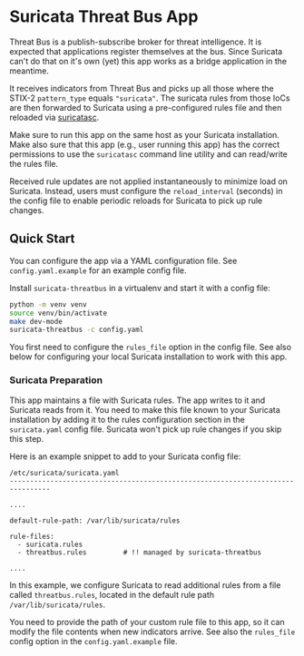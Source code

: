 Suricata Threat Bus App
=======================

Threat Bus is a publish-subscribe broker for threat intelligence. It is expected
that applications register themselves at the bus. Since Suricata can't do that
on it's own (yet) this app works as a bridge application in the meantime.

It receives indicators from Threat Bus and picks up all those where the STIX-2
`pattern_type` equals `"suricata"`. The suricata rules from those IoCs are then
forwarded to Suricata using a pre-configured rules file and then reloaded via
[suricatasc](https://suricata.readthedocs.io/en/latest/manpages/suricatasc.html).

Make sure to run this app on the same host as your Suricata installation.
Make also sure that this app (e.g., user running this app) has the correct
permissions to use the `suricatasc` command line utility and can read/write the
rules file.

Received rule updates are not applied instantaneously to minimize load on
Suricata. Instead, users must configure the `reload_interval` (seconds) in the
config file to enable periodic reloads for Suricata to pick up rule changes.

## Quick Start

You can configure the app via a YAML configuration file. See
`config.yaml.example` for an example config file.

Install `suricata-threatbus` in a virtualenv and start it with a config file:

```sh
python -m venv venv
source venv/bin/activate
make dev-mode
suricata-threatbus -c config.yaml
```

You first need to configure the `rules_file` option in the config file. See also
below for configuring your local Suricata installation to work with this app.

### Suricata Preparation

This app maintains a file with Suricata rules. The app writes to it and Suricata
reads from it. You need to make this file known to your Suricata installation by
adding it to the rules configuration section in the `suricata.yaml` config file.
Suricata won't pick up rule changes if you skip this step.

Here is an example snippet to add to your Suricata config file:

```
/etc/suricata/suricata.yaml
--------------------------------------------------------------------------------

....

default-rule-path: /var/lib/suricata/rules

rule-files:
  - suricata.rules
  - threatbus.rules         # !! managed by suricata-threatbus

....
```

In this example, we configure Suricata to read additional rules from a file
called `threatbus.rules`, located in the default rule path
`/var/lib/suricata/rules`.

You need to provide the path of your custom rule file to this app, so it can
modify the file contents when new indicators arrive. See also the `rules_file`
config option in the `config.yaml.example` file.
